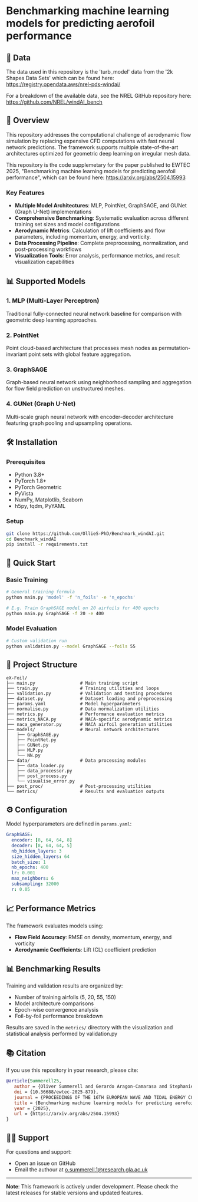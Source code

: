 # Benchmarking machine learning models for predicting aerofoil performance

## 💾 Data

The data used in this repository is the 'turb_model' data from the '2k Shapes Data Sets' which can be found here: https://registry.opendata.aws/nrel-pds-windai/

For a breakdown of the available data, see the NREL GitHub repository here: https://github.com/NREL/windAI_bench

## 🚀 Overview

This repository addresses the computational challenge of aerodynamic flow simulation by replacing expensive CFD computations with fast neural network predictions. The framework supports multiple state-of-the-art architectures optimized for geometric deep learning on irregular mesh data.

This repository is the code supplemetary for the paper published to EWTEC 2025, "Benchmarking machine learning models for predicting aerofoil performance", which can be found here: https://arxiv.org/abs/2504.15993

### Key Features

- **Multiple Model Architectures**: MLP, PointNet, GraphSAGE, and GUNet (Graph U-Net) implementations
- **Comprehensive Benchmarking**: Systematic evaluation across different training set sizes and model configurations
- **Aerodynamic Metrics**: Calculation of lift coefficients and flow parameters, including momentum, energy, and vorticity. 
- **Data Processing Pipeline**: Complete preprocessing, normalization, and post-processing workflows
- **Visualization Tools**: Error analysis, performance metrics, and result visualization capabilities

## 📊 Supported Models

### 1. **MLP (Multi-Layer Perceptron)**
Traditional fully-connected neural network baseline for comparison with geometric deep learning approaches.

### 2. **PointNet**
Point cloud-based architecture that processes mesh nodes as permutation-invariant point sets with global feature aggregation.

### 3. **GraphSAGE** 
Graph-based neural network using neighborhood sampling and aggregation for flow field prediction on unstructured meshes.

### 4. **GUNet (Graph U-Net)**
Multi-scale graph neural network with encoder-decoder architecture featuring graph pooling and upsampling operations.


## 🛠️ Installation

### Prerequisites
- Python 3.8+
- PyTorch 1.8+
- PyTorch Geometric
- PyVista
- NumPy, Matplotlib, Seaborn
- h5py, tqdm, PyYAML

### Setup
```bash
git clone https://github.com/OllieS-PhD/Benchmark_windAI.git
cd Benchmark_windAI
pip install -r requirements.txt
```

## 🎯 Quick Start

### Basic Training
```bash
# General training formula
python main.py 'model' -f 'n_foils' -e 'n_epochs'  

# E.g. Train GraphSAGE model on 20 airfoils for 400 epochs
python main.py GraphSAGE -f 20 -e 400
```

### Model Evaluation
```bash
# Custom validation run
python validation.py --model GraphSAGE --foils 55
```

## 📁 Project Structure

```
eX-Foil/
├── main.py                 # Main training script
├── train.py                # Training utilities and loops
├── validation.py           # Validation and testing procedures
├── dataset.py              # Dataset loading and preprocessing
├── params.yaml             # Model hyperparameters
├── normalise.py            # Data normalization utilities
├── metrics.py              # Performance evaluation metrics
├── metrics_NACA.py         # NACA-specific aerodynamic metrics
├── naca_generator.py       # NACA airfoil generation utilities
├── models/                 # Neural network architectures
│   ├── GraphSAGE.py
│   ├── PointNet.py
│   ├── GUNet.py
│   ├── MLP.py
│   └── NN.py
├── data/                   # Data processing modules
│   ├── data_loader.py
│   ├── data_processor.py
│   ├── post_process.py
│   └── visualise_error.py
├── post_proc/              # Post-processing utilities
└── metrics/                # Results and evaluation outputs
```

## ⚙️ Configuration

Model hyperparameters are defined in `params.yaml`:

```yaml
GraphSAGE:
  encoder: [8, 64, 64, 8]
  decoder: [8, 64, 64, 5]
  nb_hidden_layers: 3
  size_hidden_layers: 64
  batch_size: 1
  nb_epochs: 400
  lr: 0.001
  max_neighbors: 6
  subsampling: 32000
  r: 0.05
```

## 📈 Performance Metrics

The framework evaluates models using:

- **Flow Field Accuracy**: RMSE on density, momentum, energy, and vorticity
- **Aerodynamic Coefficients**: Lift (CL) coefficient prediction


## 📊 Benchmarking Results

Training and validation results are organized by:
- Number of training airfoils (5, 20, 55, 150)
- Model architecture comparisons
- Epoch-wise convergence analysis
- Foil-by-foil performance breakdown

Results are saved in the `metrics/` directory with the visualization and statistical analysis performed by validation.py

## 📚 Citation

If you use this repository in your research, please cite:

```bibtex
@article{Summerell25,
   author = {Oliver Summerell and Gerardo Aragon-Camarasa and Stephanie Ordonez Sanchez},
   doi = {10.36688/ewtec-2025-879},
   journal = {PROCEEDINGS OF THE 16TH EUROPEAN WAVE AND TIDAL ENERGY CONFERENCE},
   title = {Benchmarking machine learning models for predicting aerofoil performance},
   year = {2025},
   url = {https://arxiv.org/abs/2504.15993}
}
```

## 🙋‍♂️ Support

For questions and support:
- Open an issue on GitHub
- Email the authour at o.summerell.1@research.gla.ac.uk

---

**Note**: This framework is actively under development. Please check the latest releases for stable versions and updated features.
